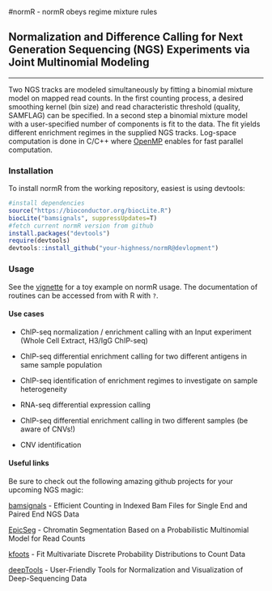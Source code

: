 #normR - normR obeys regime mixture rules
## Normalization and Difference Calling for Next Generation Sequencing (NGS) Experiments via Joint Multinomial Modeling
---

Two NGS tracks are modeled simultaneously by fitting a binomial mixture model on
mapped read counts.  In the first counting process, a desired smoothing kernel
(bin size) and read characteristic threshold (quality, SAMFLAG) can be
specified.  In a second step a binomial mixture model with a user-specified
number of components is fit to the data.  The fit yields different enrichment
regimes in the supplied NGS tracks.  Log-space computation is done in C/C++
where [OpenMP](http://openmp.org) enables for fast parallel computation.


### Installation

To install normR from the working repository, easiest is using devtools:

```R
#install dependencies
source("https://bioconductor.org/biocLite.R")
biocLite("bamsignals", suppressUpdates=T)   
#fetch current normR version from github
install.packages("devtools")
require(devtools)
devtools::install_github("your-highness/normR@devlopment")
```

### Usage

See the
[vignette](https://cdn.rawgit.com/your-highness/normR/development/inst/doc/normr.html
"normR vignette") for a toy example on normR usage. The documentation of
routines can be accessed from with R with ``?``.

#### Use cases

* ChIP-seq normalization / enrichment calling with an Input experiment (Whole
  Cell Extract, H3/IgG ChIP-seq)

* ChIP-seq differential enrichment calling for two different antigens in same
  sample population

* ChIP-seq identification of enrichment regimes to investigate on sample
  heterogeneity

* RNA-seq differential expression calling

* ChIP-seq differential enrichment calling in two different samples (be aware of
  CNVs!)

* CNV identification


#### Useful links

Be sure to check out the following amazing github projects for your upcoming NGS
magic:

[bamsignals](https://github.com/lamortenera/bamsignals) - Efficient Counting in
Indexed Bam Files for Single End and Paired End NGS Data

[EpicSeg](https://github.com/lamortenera/epicseg) - Chromatin Segmentation Based
on a Probabilistic Multinomial Model for Read Counts

[kfoots](https://github.com/lamortenera/kfoots) - Fit Multivariate Discrete
Probability Distributions to Count Data

[deepTools](https://github.com/fidelram/deepTools) - User-Friendly Tools for
Normalization and Visualization of Deep-Sequencing Data
